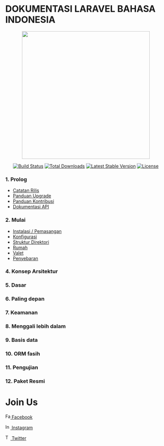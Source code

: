 # DOKUMENTASI LARAVEL BAHASA INDONESIA
<p align="center"><img src="https://res.cloudinary.com/dtfbvvkyp/image/upload/v1566331377/laravel-logolockup-cmyk-red.svg" width="400"></p>
<p align="center">
<a href="https://travis-ci.org/laravel/framework"><img src="https://travis-ci.org/laravel/framework.svg" alt="Build Status"></a>
<a href="https://packagist.org/packages/laravel/framework"><img src="https://poser.pugx.org/laravel/framework/d/total.svg" alt="Total Downloads"></a>
<a href="https://packagist.org/packages/laravel/framework"><img src="https://poser.pugx.org/laravel/framework/v/stable.svg" alt="Latest Stable Version"></a>
<a href="https://packagist.org/packages/laravel/framework"><img src="https://poser.pugx.org/laravel/framework/license.svg" alt="License"></a>
</p>

### 1. Prolog
- [Catatan Rilis](/prologue/release_notes.md)
- [Panduan Upgrade](/prologue/upgrade_guide.md)
- [Panduan Kontribusi](/prologue/contribution_guide.md)
- [Dokumentasi API](/prologue/api_documentation.md)

### 2. Mulai

- [Instalasi / Pemasangan](/geting_started/installation.md)
- [Konfigurasi](/geting_started/configuration.md)
- [Struktur Direktori](/geting_started/directory_structure.md)
- [Rumah](/geting_started/homestead.md)
- [Valet](/geting_started/valet.md)
- [Penyebaran](/geting_started/deployment.md)

### 4. Konsep Arsitektur
### 5. Dasar
### 6. Paling depan
### 7. Keamanan
### 8. Menggali lebih dalam
### 9. Basis data
### 10. ORM fasih
### 11. Pengujian
### 12. Paket Resmi

# Join Us
<p><a href="https://facebook.com/AdeReksiSusanto"><img src="https://cdn.pixabay.com/photo/2015/05/17/10/51/facebook-770688_960_720.png" alt="Facebook" width="16" height="16"> Facebook</a></p>
<p><a href="https://www.instagram.com/rexy_fighteerszz"><img src="https://instagram-brand.com/wp-content/uploads/2016/11/Instagram_AppIcon_Aug2017.png?w=300" alt="Instagram" width="16" height="16"> Instagram</a></p>
<p><a href="https://twitter.com/rexy_fighteersz"><img src="https://www.dewieirig.cymru/wp-content/uploads/2016/03/twitter.png" alt="Twitter" width="16" height="16"> Twitter</a></p>
